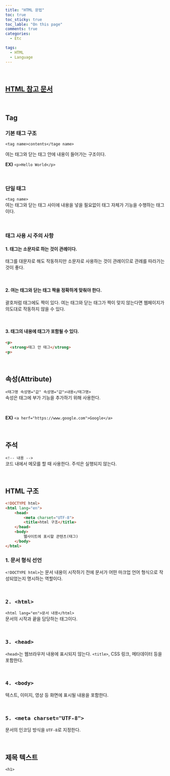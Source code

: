 ```yaml
---
title: "HTML 문법"
toc: true
toc_sticky: true
toc_lable: "On this page"
comments: true
categories:
  - Etc

tags:
  - HTML
  - Language
---
```


<br>

**[HTML 참고 문서](https://wikidocs.net/160361)**
---
<br>

## Tag
### 기본 태그 구조
`<tag name>contents</tage name>`  

여는 태그와 닫는 태그 안에 내용이 들어가는 구조이다.  

**EX)** `<p>Hello World</p>`

<br>

### 단일 태그
`<tag name>`  
여는 태그와 닫는 태그 사이에 내용을 넣을 필요없이 태그 자체가 기능을 수행하는 태그이다.

<br>

### 태그 사용 시 주의 사항
#### 1. 태그는 소문자로 하는 것이 관례이다.
태그를 대문자로 해도 작동하지만 소문자로 사용하는 것이 관례이므로 관례를 따라가는 것이 좋다.

<br>

#### 2. 여는 태그와 닫는 태그 짝을 정확하게 맞춰야 한다.
괄호처럼 태그에도 짝이 있다. 여는 태그와 닫는 태그가 짝이 맞지 않는다면 웹페이지가 의도대로 작동하지 않을 수 있다.

<br>

#### 3. 태그의 내용에 태그가 포함될 수 있다.
```html
<p>
  <strong>태그 안 태그</strong>
<p>
```

<br>

## 속성(Attribute)
`<태그명 속성명="값" 속성명="값">내용</태그명>`  
속성은 태그에 부가 기능을 추가하기 위해 사용한다.  

<br>

**EX)** `<a herf="https://www.google.com">Google</a>`

<br>

## 주석
`<!-- 내용 -->`  
코드 내에서 메모를 할 때 사용한다. 주석은 실행되지 않는다.

<br>

## HTML 구조

```html
<!DOCTYPE html>
<html lang="en">
    <head>
        <meta charset="UTF-8">
        <title>html 구조</title>
    </head>
    <body>
        웹사이트에 표시할 콘텐츠(태그)
    </body>
</html>
```

### 1. 문서 형식 선언
`<!DOCTYPE html>`는 문서 내용이 시작하기 전에 문서가 어떤 마크업 언어 형식으로 작성되었는지 명시하는 역할이다.

<br>

### <xmp>2. <html></xmp>
`<html lang="en">문서 내용</html>`  
문서의 시작과 끝을 담당하는 태그이다.

<br>

### <xmp>3. <head></xmp>
`<head>`는 웹브라우저 내용에 표시되지 않는다. `<title>`, CSS 링크, 메타데이터 등을 포함한다.

<br>

### <xmp>4. <body></xmp>
텍스트, 이미지, 영상 등 화면에 표시될 내용을 포함한다.

<br>

### <xmp>5. <meta charset="UTF-8"></xmp>
문서의 인코딩 방식을 `UTF-8`로 지정한다.

<br>

## 제목 텍스트
`<h1>`